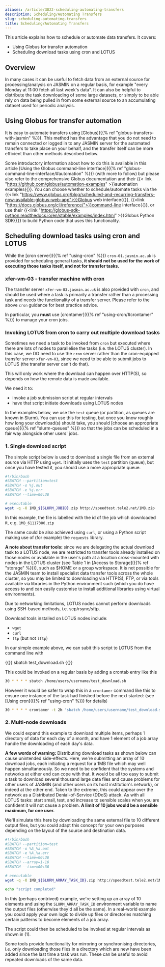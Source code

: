 ```yaml
---
aliases: /article/3822-scheduling-automating-transfers
description: Scheduling/Automating Transfers
slug: scheduling-automating-transfers
title: Scheduling/Automating Transfers
---
```


This article explains how to schedule or automate data transfers. It covers:

- Using Globus for transfer automation
- Scheduling download tasks using cron and LOTUS

## Overview

In many cases it can be useful to fetch data from an external source for
processing/analysis on JASMIN on a regular basis, for example "every Monday at
11:00 fetch all last week's data". It can also be helpful to distribute the
task downloading of some large datasets, or simply to be able rely on data
being pulled in from some external source to an accumulating dataset used for
periodic analysis.

## Using Globus for transfer automation

It is easy to automate transfers using [Globus]({{% ref "globus-transfers-with-jasmin" %}}). This method has the advantage that you
do not need to remain connected or logged in to any JASMIN server for the automated transfers
to take place on your behalf, and the transfer itself can be more efficient than other methods described below.

Some introductory information about how to do this is available in this article
[Using the Globus command-line interface]({{% ref "globus-command-line-interface/#automation" %}})
(with more to follow)
but please also refer to the comprehensive Globus documentation and their
{{< link "https://github.com/globus/automation-examples" >}}automation examples{{</link>}}. You can choose whether
to schedule/automate tasks via the {{<link "https://www.globus.org/blog/scheduled-and-recurring-transfers-now-available-globus-web-app">}}Globus web interface{{</link>}}, {{<link "https://docs.globus.org/cli/reference/">}}command-line interface{{</link>}}, or use their {{<link "https://globus-sdk-python.readthedocs.io/en/stable/examples/index.html" >}}Globus Python SDK{{</link>}} to build Python code that uses this functionality.

## Scheduling download tasks using cron and LOTUS

While the [cron server]({{% ref "using-cron" %}}) `cron-01.jasmin.ac.uk` is provided for scheduling
general tasks, **it should not be used for the work of executing those tasks itself, and not for transfer tasks.**

### xfer-vm-03 - transfer machine with cron

The transfer server `xfer-vm-03.jasmin.ac.uk` is also provided with `cron`, and should be used where
a task is primarily a transfer rather than a processing task and needs the functionality
of a transfer server.
Please refer to the above `cron` guidance for best practice advice.

In particular, you **must** use [crontamer]({{% ref "using-cron/#crontamer" %}}) to manage your cron jobs.

### Invoking LOTUS from cron to carry out multiple download tasks

Sometimes we need a task to be invoked from `cron` but executed where there
are lots of nodes to parallelise the tasks (i.e. the LOTUS cluster). In this case, we DO need to use the `cron`
server rather than the cron-equipped transfer server `xfer-vm-03`, since we need to be able to submit jobs to LOTUS 
(the transfer server can't do that).

This will only work where the download can happen over HTTP(S), so depends on how the remote data is made available.

We need it to:

- invoke a job submission script at regular intervals
- have that script initiate downloads using LOTUS nodes

In the examples below, we use the `test` queue (or partition, as queues are
known in Slurm). You can use this for testing, but once you know roughly how
long your download(s) should take, you should
[choose an appropriate queue]({{% ref "slurm-queues" %}}) so that the jobs can be scheduled in a fair
way alongside other users' jobs.

### 1\. Single download script

The simple script below is used to download a single file from an external
source via HTTP using `wget`. It initially uses the `test` partition (queue), but
once you have tested it, you should use a more appropriate queue.

```bash
#!/bin/bash 
#SBATCH --partition=test
#SBATCH -o %j.out 
#SBATCH -e %j.err
#SBATCH --time=00:30

# executable 
wget -q -O 1MB_${SLURM_JOBID}.zip http://speedtest.tele2.net/1MB.zip
```  

In this example, the file is labelled with the id of the job which downloaded
it, e.g. `1MB_61117380.zip`

The same could be also achieved using `curl`, or using a Python script making
use of (for example) the `requests` library.

**A note about transfer tools:** since we are delegating the actual download
task to a LOTUS node, we are restricted to transfer tools already installed on
those nodes or available in the user's path at a location cross-mounted with
nodes in the LOTUS cluster (see Table 1 in [Access to Storage]({{% ref "storage" %}})), such as $HOME or a group workspace. It is not possible for
the JASMIN team to install specialist data transfer tools across the whole
cluster, so you may be limited to downloading via HTTP(S), FTP, or via tools
available via libraries in the Python environment such (which you do have
access to and can easily customise to install additional libraries using
virtual environments).

Due to networking limitations, LOTUS nodes cannot perform downloads using SSH-based methods, i.e. scp/rsync/sftp.

Download tools installed on LOTUS nodes include:

- `wget`
- `curl`
- `ftp` (but not `lftp`)

In our simple example above, we can subit this script to LOTUS from the
command line with

{{<command>}}
sbatch test_download.sh
{{</command>}}

This could be invoked on a regular basis by adding a crontab entry like this

```bash
30 * * * * sbatch /home/users/username/test_download.sh
```

However it would be safer to wrap this in a `crontamer` command like this to
ensure one instance of the task had finished before the next started: (see
[Using cron]({{% ref "using-cron" %}}) for details)

```bash
30 * * * * crontamer -t 2h 'sbatch /home/users/username/test_download.sh'
```

### 2\. Multi-node downloads

We could expand this example to download multiple items, perhaps 1 directory
of data for each day of a month, and have 1 element of a job array handle the
downloading of each day's data.

**A few words of warning:** Distributing download tasks as shown below can
cause unintended side-effects. Here, we're submitting an array of 10 download
jobs, each initiating a request for a 1MB file which may well happen
simultaneously. So we need to be confident that the systems and networks at
either end can cope with that. It would be all too easy to submit a task to
download several thousand large data files and cause problems for other users
of JASMIN (and other users on its host institution's network), or indeed at
the other end. Taken to the extreme, this could appear over the network as a
Distributed Denial-of-Service (DDoS) attack. As with all LOTUS tasks: start
small, test, and increase to sensible scales when you are confident it will
not cause a problem. **A limit of 10 jobs would be a sensible maximum, for one
user.**

We'll simulate this here by downloading the same external file to 10 different
output files, but you could adapt this concept for your own purposes depending
on the layout of the source and destination data.

```bash
#!/bin/bash 
#SBATCH --partition=test
#SBATCH -o %A_%a.out
#SBATCH -e %A_%a.err
#SBATCH --time=00:30
#SBATCH --array=1-10
#SBATCH --time=00:30

# executable 
wget -q -O 1MB_${SLURM_ARRAY_TASK_ID}.zip http://speedtest.tele2.net/1MB.zip

echo "script completed"
```

In this (perhaps contrived) example, we're setting up an array of 10 elements
and using the `SLURM_ARRAY_TASK_ID` environment variable to name the output
files (otherwise they'd all be the same). In a real-world example you could
apply your own logic to divide up files or directories matching certain
patterns to become elements of a job array.

The script could then be scheduled to be invoked at regular intervals as shown
in (1).

Some tools provide functionality for mirroring or synchronising directories,
i.e. only downloading those files in a directory which are new have been added
since the last time a task was run. These can be useful to avoid repeated
downloads of the same data.
